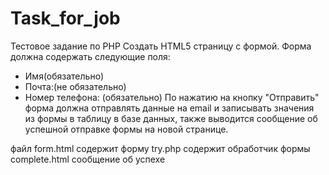 # Task_for_job
Тестовое задание по PHP
Создать HTML5 страницу с формой.
Форма должна содержать следующие поля:
- Имя(обязательно)
- Почта:(не обязательно)
- Номер телефона: (обязательно)
По нажатию на кнопку "Отправить" форма должна отправлять данные на email и записывать значения из формы в таблицу в базе данных, также выводится сообщение об успешной отправке формы на новой странице.

файл form.html содержит форму
try.php содержит обработчик формы
complete.html сообщение об успехе
